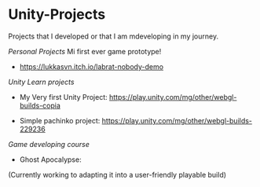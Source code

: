 # Unity-Projects
Projects that I developed or that I am mdeveloping in my journey.

*Personal Projects*
Mi first ever game prototype!
- https://lukkasvn.itch.io/labrat-nobody-demo
  
*Unity Learn projects*
- My Very first Unity Project:
  https://play.unity.com/mg/other/webgl-builds-copia

- Simple pachinko project:
  https://play.unity.com/mg/other/webgl-builds-229236

*Game developing course*

- Ghost Apocalypse:

(Currently working to adapting it into a user-friendly playable build)